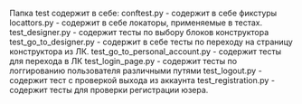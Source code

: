 Папка test содержит в себе: 
conftest.py - содержит в себе фикстуры
locattors.py - содержит в себе локаторы, применяемые в тестах.
test_designer.py - содержит тесты по выбору блоков конструктора
test_go_to_designer.py - содержит в себе тесты по переходу на страницу конструктора из ЛК.
test_go_to_personal_account.py - содержит тесты для перехода в ЛК
test_login_page.py - содержит тесты по логгированию пользователя различными путями
test_logout.py - содержит тест с проверкой выхода из аккаунта
test_registration.py - содержит тесты для проверки регистрации юзера.
